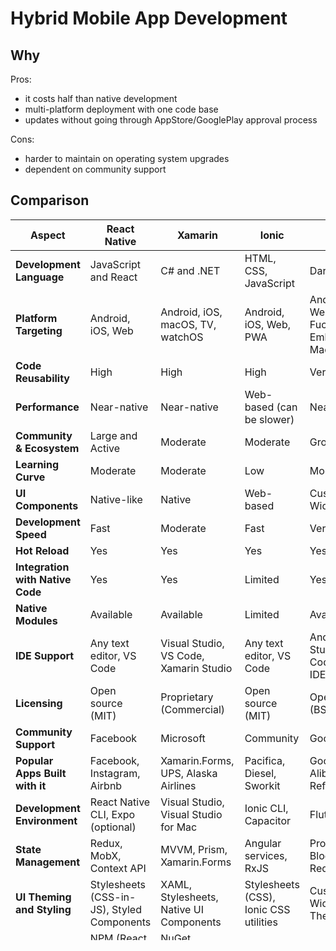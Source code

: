 # Hybrid Mobile App Development

## Why
Pros:
- it costs half than native development
- multi-platform deployment with one code base
- updates without going through AppStore/GooglePlay approval process

Cons:
- harder to maintain on operating system upgrades
- dependent on community support

## Comparison

<table style="height: 1153px;" width="708">
<thead>
<tr>
<th>Aspect</th>
<th>React Native</th>
<th>Xamarin</th>
<th>Ionic</th>
<th>Flutter</th>
</tr>
</thead>
<tbody>
<tr>
<td><strong>Development Language</strong></td>
<td>JavaScript and React</td>
<td>C# and .NET</td>
<td>HTML, CSS, JavaScript</td>
<td>Dart</td>
</tr>
<tr>
<td><strong>Platform Targeting</strong></td>
<td>Android, iOS, Web</td>
<td>Android, iOS, macOS, TV, watchOS</td>
<td>Android, iOS, Web, PWA</td>
<td>Android, iOS, Web, Fuchsia, Embedded, MacOS, Unix</td>
</tr>
<tr>
<td><strong>Code Reusability</strong></td>
<td>High</td>
<td>High</td>
<td>High</td>
<td>Very High</td>
</tr>
<tr>
<td><strong>Performance</strong></td>
<td>Near-native</td>
<td>Near-native</td>
<td>Web-based (can be slower)</td>
<td>Near-native</td>
</tr>
<tr>
<td><strong>Community &amp; Ecosystem</strong></td>
<td>Large and Active</td>
<td>Moderate</td>
<td>Moderate</td>
<td>Growing</td>
</tr>
<tr>
<td><strong>Learning Curve</strong></td>
<td>Moderate</td>
<td>Moderate</td>
<td>Low</td>
<td>Moderate</td>
</tr>
<tr>
<td><strong>UI Components</strong></td>
<td>Native-like</td>
<td>Native</td>
<td>Web-based</td>
<td>Customizable Widgets</td>
</tr>
<tr>
<td><strong>Development Speed</strong></td>
<td>Fast</td>
<td>Moderate</td>
<td>Fast</td>
<td>Very Fast</td>
</tr>
<tr>
<td><strong>Hot Reload</strong></td>
<td>Yes</td>
<td>Yes</td>
<td>Yes</td>
<td>Yes</td>
</tr>
<tr>
<td><strong>Integration with Native Code</strong></td>
<td>Yes</td>
<td>Yes</td>
<td>Limited</td>
<td>Yes</td>
</tr>
<tr>
<td><strong>Native Modules</strong></td>
<td>Available</td>
<td>Available</td>
<td>Limited</td>
<td>Available</td>
</tr>
<tr>
<td><strong>IDE Support</strong></td>
<td>Any text editor, VS Code</td>
<td>Visual Studio, VS Code, Xamarin Studio</td>
<td>Any text editor, VS Code</td>
<td>Android Studio, VS Code, IntelliJ IDEA</td>
</tr>
<tr>
<td><strong>Licensing</strong></td>
<td>Open source (MIT)</td>
<td>Proprietary (Commercial)</td>
<td>Open source (MIT)</td>
<td>Open source (BSD-style)</td>
</tr>
<tr>
<td><strong>Community Support</strong></td>
<td>Facebook</td>
<td>Microsoft</td>
<td>Community</td>
<td>Google</td>
</tr>
<tr>
<td><strong>Popular Apps Built with it</strong></td>
<td>Facebook, Instagram, Airbnb</td>
<td>Xamarin.Forms, UPS, Alaska Airlines</td>
<td>Pacifica, Diesel, Sworkit</td>
<td>Google Ads, Alibaba, Reflectly</td>
</tr>
<tr>
<td><strong>Development Environment</strong></td>
<td>React Native CLI, Expo (optional)</td>
<td>Visual Studio, Visual Studio for Mac</td>
<td>Ionic CLI, Capacitor</td>
<td>Flutter CLI</td>
</tr>
<tr>
<td><strong>State Management</strong></td>
<td>Redux, MobX, Context API</td>
<td>MVVM, Prism, Xamarin.Forms</td>
<td>Angular services, RxJS</td>
<td>Provider, Bloc, MobX, Redux</td>
</tr>
<tr>
<td><strong>UI Theming and Styling</strong></td>
<td>Stylesheets (CSS-in-JS), Styled Components</td>
<td>XAML, Stylesheets, Native UI Components</td>
<td>Stylesheets (CSS), Ionic CSS utilities</td>
<td>Customizable Widgets, ThemeData</td>
</tr>
<tr>
<td><strong>Community Packages</strong></td>
<td>NPM (React Native libraries)</td>
<td>NuGet (Xamarin packages)</td>
<td>NPM (Ionic libraries)</td>
<td>Pub (Flutter packages)</td>
</tr>
<tr>
<td><strong>Testing Frameworks</strong></td>
<td>Jest, Detox, Appium</td>
<td>Xamarin.UITest, Appium, Calabash</td>
<td>Jasmine, Karma, Protractor</td>
<td>Widget testing, Integration testing</td>
</tr>
<tr>
<td><strong>Popularity Trends (GitHub Stars)</strong></td>
<td>~114k</td>
<td>~18k</td>
<td>~50k</td>
<td>~160k</td>
</tr>
<tr>
<td><strong>Maturity Level</strong></td>
<td>Mature</td>
<td>Mature</td>
<td>Established</td>
<td>Rapidly Evolving</td>
</tr>
</tbody>
</table>
